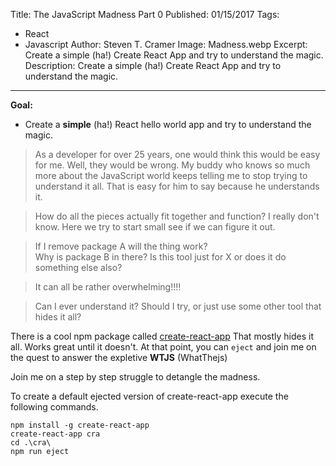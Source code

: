 Title: The JavaScript Madness Part 0
Published: 01/15/2017
Tags: 
  - React 
  - Javascript 
Author: Steven T. Cramer
Image: Madness.webp
Excerpt: Create a simple (ha!) Create React App  and try to understand the magic.
Description: Create a simple (ha!) Create React App  and try to understand the magic.
---

**Goal:**

* Create a **simple** (ha!) React hello world app and try to understand the magic.


>As a developer for over 25 years, one would think this would be easy for me.  Well, they would be wrong.  My buddy who knows so much more about the JavaScript world keeps telling me to stop trying to understand it all.  That is easy for him to say because he understands it. 

>How do all the pieces actually fit together and function? I really don't know.  Here we try to start small see if we can figure it out.

>If I remove package A will the thing work?  
Why is package B in there? 
Is this tool just for X or does it do something else also?

>It can all be rather overwhelming!!!!

>Can I ever understand it?  Should I try, or just use some other tool that hides it all?

There is a cool npm package called [create-react-app](https://github.com/facebookincubator/create-react-app) That mostly hides it all.  Works great until it doesn't.  At that point, you can `eject` and join me on the quest to answer the expletive **WTJS** (WhatThejs)

Join me on a step by step struggle to detangle the madness.

To create a default ejected version of create-react-app execute the following commands.

```
npm install -g create-react-app
create-react-app cra
cd .\cra\
npm run eject
```


